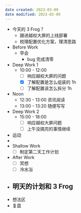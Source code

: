 ```yaml
---
date created: 2023-03-09 
date modified: 2023-03-09
---
```

- 今天的 3 Frog？
	- 跟进越权大屏的上线部署
	- 梳理配置优化方案，理清思路
- Before Work
	- 早会
		- bug 完成清零
- Deep Work 1
	- 10:00 - 12:00
		- [ ] 响应越权大屏的问题
		- [x] 了解配置是怎么组装的 1h
		- [ ] 了解配置该怎么拆分 1h
- Noon
	- 12:30 - 13:00 资讯阅读
	- 13:00 - 13:20 随便写写
- Deep Work 2
	- 15:00 - 18:00
		- [ ] 响应越权大屏问题
		- [ ] 上午没搞完的事情继续
- 运动
- 
- Shallow Work
	- [ ] 制定第二天工作计划
- After Work
	- [ ] 冥想
	- [ ] 冷水浴
- 明天的计划和 3 Frog
	- 
- 想法区
- 复盘
